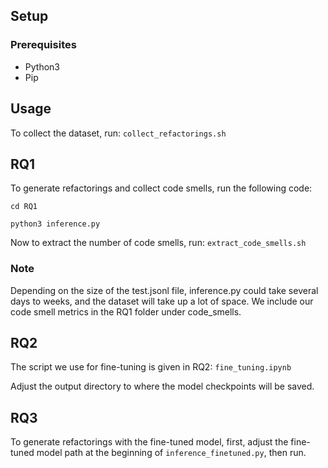 ## Setup
### Prerequisites
- Python3
- Pip

## Usage
To collect the dataset, run:
`collect_refactorings.sh`

## RQ1
To generate refactorings and collect code smells, run the following code:
```
cd RQ1

python3 inference.py
```

Now to extract the number of code smells, run: `extract_code_smells.sh`


### Note
Depending on the size of the test.jsonl file, inference.py could take several days to weeks, and the dataset will take up a lot of space. We include our code smell metrics in the RQ1 folder under code_smells.

## RQ2
The script we use for fine-tuning is given in RQ2: `fine_tuning.ipynb`

Adjust the output directory to where the model checkpoints will be saved.

## RQ3
To generate refactorings with the fine-tuned model, first, adjust the fine-tuned model path at the beginning of `inference_finetuned.py`, then run.
